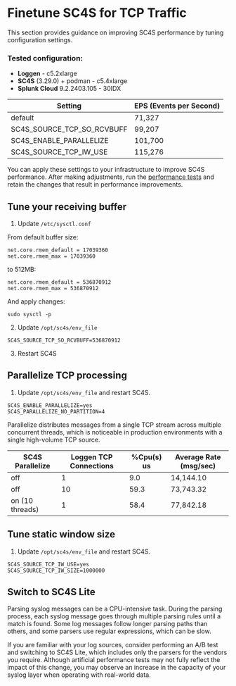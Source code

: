 # Finetune SC4S for TCP Traffic
This section provides guidance on improving SC4S performance by tuning configuration settings.

### Tested configuration:
- **Loggen** - c5.2xlarge
- **SC4S** (3.29.0) + podman - c5.4xlarge
- **Splunk Cloud** 9.2.2403.105 - 30IDX

| Setting                       | EPS (Events per Second) |
|-------------------------------|-------------------------|
| default                       | 71,327                  |
| SC4S_SOURCE_TCP_SO_RCVBUFF     | 99,207                  |
| SC4S_ENABLE_PARALLELIZE        | 101,700                 |
| SC4S_SOURCE_TCP_IW_USE         | 115,276                 |

You can apply these settings to your infrastructure to improve SC4S performance. After making adjustments, run the [performance tests](performance-tests.md#check-your-tcp-performance) and retain the changes that result in performance improvements.

## Tune your receiving buffer
1. Update `/etc/sysctl.conf`

From default buffer size:
```
net.core.rmem_default = 17039360
net.core.rmem_max = 17039360
```

to 512MB:
```
net.core.rmem_default = 536870912
net.core.rmem_max = 536870912
```

And apply changes:
```
sudo sysctl -p
```

2. Update `/opt/sc4s/env_file`  
```
SC4S_SOURCE_TCP_SO_RCVBUFF=536870912
```

3. Restart SC4S

## Parallelize TCP processing
1. Update `/opt/sc4s/env_file` and restart SC4S.
```
SC4S_ENABLE_PARALLELIZE=yes
SC4S_PARALLELIZE_NO_PARTITION=4
```

Parallelize distributes messages from a single TCP stream across multiple concurrent threads, which is noticeable in production environments with a single high-volume TCP source.

| SC4S Parallelize    | Loggen TCP Connections         | %Cpu(s) us | Average Rate (msg/sec) |
|---------------------|--------------------------------|------------|------------------------|
| off                 | 1                              |     9.0    |         14,144.10      |
| off                 | 10                             |    59.3    |         73,743.32      |
| on (10 threads)     | 1                              |    58.4    |         77,842.18      |

## Tune static window size
1. Update `/opt/sc4s/env_file` and restart SC4S.
```
SC4S_SOURCE_TCP_IW_USE=yes
SC4S_SOURCE_TCP_IW_SIZE=1000000
```

## Switch to SC4S Lite
Parsing syslog messages can be a CPU-intensive task. During the parsing process, each syslog message goes through multiple parsing rules until a match is found. Some log messages follow longer parsing paths than others, and some parsers use regular expressions, which can be slow.

If you are familiar with your log sources, consider performing an A/B test and switching to SC4S Lite, which includes only the parsers for the vendors you require. Although artificial performance tests may not fully reflect the impact of this change, you may observe an increase in the capacity of your syslog layer when operating with real-world data.

